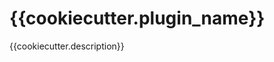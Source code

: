 # {{cookiecutter.plugin_name}}

{{cookiecutter.description}}

<!--
The documentation can be written in reStructuredText .rst or Markdown .md

For rst support see https://www.sphinx-doc.org/en/master/usage/restructuredtext/basics.html

For markown support see https://myst-parser.readthedocs.io/en/latest/index.html
-->
